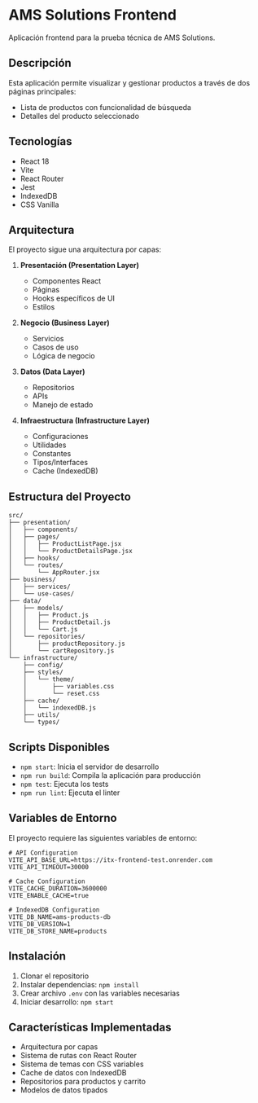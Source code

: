 # AMS Solutions Frontend

Aplicación frontend para la prueba técnica de AMS Solutions.

## Descripción

Esta aplicación permite visualizar y gestionar productos a través de dos páginas principales:

- Lista de productos con funcionalidad de búsqueda
- Detalles del producto seleccionado

## Tecnologías

- React 18
- Vite
- React Router
- Jest
- IndexedDB
- CSS Vanilla

## Arquitectura

El proyecto sigue una arquitectura por capas:

1. **Presentación (Presentation Layer)**

   - Componentes React
   - Páginas
   - Hooks específicos de UI
   - Estilos

2. **Negocio (Business Layer)**

   - Servicios
   - Casos de uso
   - Lógica de negocio

3. **Datos (Data Layer)**

   - Repositorios
   - APIs
   - Manejo de estado

4. **Infraestructura (Infrastructure Layer)**
   - Configuraciones
   - Utilidades
   - Constantes
   - Tipos/Interfaces
   - Cache (IndexedDB)

## Estructura del Proyecto

```
src/
├── presentation/
│   ├── components/
│   ├── pages/
│   │   ├── ProductListPage.jsx
│   │   └── ProductDetailsPage.jsx
│   ├── hooks/
│   └── routes/
│       └── AppRouter.jsx
├── business/
│   ├── services/
│   └── use-cases/
├── data/
│   ├── models/
│   │   ├── Product.js
│   │   ├── ProductDetail.js
│   │   └── Cart.js
│   └── repositories/
│       ├── productRepository.js
│       └── cartRepository.js
└── infrastructure/
    ├── config/
    ├── styles/
    │   └── theme/
    │       ├── variables.css
    │       └── reset.css
    ├── cache/
    │   └── indexedDB.js
    ├── utils/
    └── types/
```

## Scripts Disponibles

- `npm start`: Inicia el servidor de desarrollo
- `npm run build`: Compila la aplicación para producción
- `npm test`: Ejecuta los tests
- `npm run lint`: Ejecuta el linter

## Variables de Entorno

El proyecto requiere las siguientes variables de entorno:

```env
# API Configuration
VITE_API_BASE_URL=https://itx-frontend-test.onrender.com
VITE_API_TIMEOUT=30000

# Cache Configuration
VITE_CACHE_DURATION=3600000
VITE_ENABLE_CACHE=true

# IndexedDB Configuration
VITE_DB_NAME=ams-products-db
VITE_DB_VERSION=1
VITE_DB_STORE_NAME=products
```

## Instalación

1. Clonar el repositorio
2. Instalar dependencias: `npm install`
3. Crear archivo `.env` con las variables necesarias
4. Iniciar desarrollo: `npm start`

## Características Implementadas

- Arquitectura por capas
- Sistema de rutas con React Router
- Sistema de temas con CSS variables
- Cache de datos con IndexedDB
- Repositorios para productos y carrito
- Modelos de datos tipados
